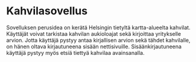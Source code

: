 # Kahvilasovellus

Sovelluksen perusidea on kerätä Helsingin tietyltä kartta-alueelta kahvilat. Käyttäjät voivat tarkistaa kahvilan aukioloajat sekä kirjoittaa yritykselle arvion.
Jotta käyttäjä pystyy antaa kirjallisen arvion sekä tähdet kahvilalle, on hänen oltava kirjautuneena sisään nettisivuille. Sisäänkirjautuneena käyttäjä pystyy myös etsiä tiettyä kahvilaa avainsanalla.
